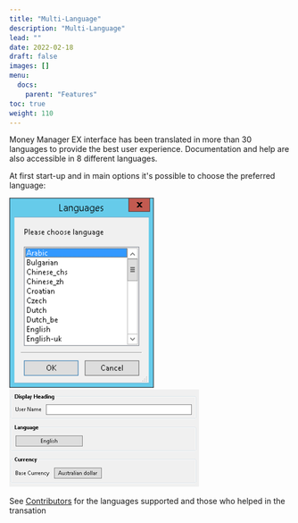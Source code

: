 ```yaml
---
title: "Multi-Language"
description: "Multi-Language"
lead: ""
date: 2022-02-18
draft: false
images: []
menu:
  docs:
    parent: "Features"
toc: true
weight: 110
---
```


Money Manager EX interface has been translated in more than 30 languages to provide the best user experience. Documentation and help are also accessible in 8 different languages.

At first start-up and in main options it's possible to choose the preferred language:

![](lang1.png) 
![](lang2.png)

See [Contributors](../../mmex/contributors) for the languages supported and those who helped in the transation
